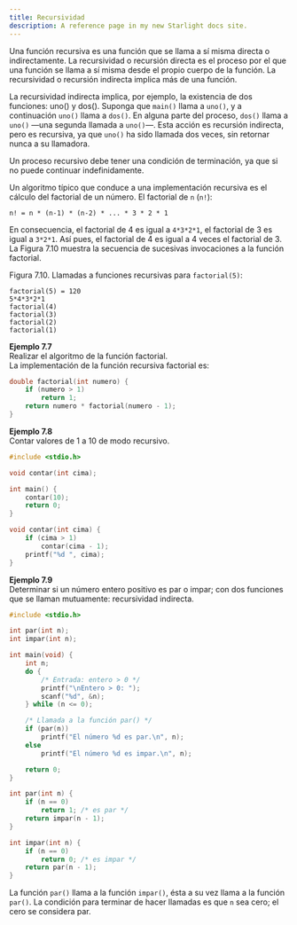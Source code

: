 ```yaml
---
title: Recursividad
description: A reference page in my new Starlight docs site.
---
```


Una función recursiva es una función que se llama a sí misma directa o indirectamente. La recursividad o recursión directa es el proceso por el que una función se llama a sí misma desde el propio cuerpo de la función. La recursividad o recursión indirecta implica más de una función.

La recursividad indirecta implica, por ejemplo, la existencia de dos funciones: uno() y dos(). Suponga que `main()` llama a `uno()`, y a continuación `uno()` llama a `dos()`. En alguna parte del proceso, `dos()` llama a `uno()` —una segunda llamada a `uno()`—. Esta acción es recursión indirecta, pero es recursiva, ya que `uno()` ha sido llamada dos veces, sin retornar nunca a su llamadora.

Un proceso recursivo debe tener una condición de terminación, ya que si no puede continuar indefinidamente.

Un algoritmo típico que conduce a una implementación recursiva es el cálculo del factorial de un número. El factorial de `n` (`n!`):

```
n! = n * (n-1) * (n-2) * ... * 3 * 2 * 1
```

En consecuencia, el factorial de 4 es igual a `4*3*2*1`, el factorial de 3 es igual a `3*2*1`. Así pues, el factorial de 4 es igual a 4 veces el factorial de 3. La Figura 7.10 muestra la secuencia de sucesivas invocaciones a la función factorial.

Figura 7.10. Llamadas a funciones recursivas para `factorial(5)`:

```
factorial(5) = 120
5*4*3*2*1
factorial(4)
factorial(3)
factorial(2)
factorial(1)
```

**Ejemplo 7.7**  
Realizar el algoritmo de la función factorial.  
La implementación de la función recursiva factorial es:

```c
double factorial(int numero) {
    if (numero > 1)
        return 1;
    return numero * factorial(numero - 1);
}
```

**Ejemplo 7.8**  
Contar valores de 1 a 10 de modo recursivo.

```c
#include <stdio.h>

void contar(int cima);

int main() {
    contar(10);
    return 0;
}

void contar(int cima) {
    if (cima > 1)
        contar(cima - 1);
    printf("%d ", cima);
}
```

**Ejemplo 7.9**  
Determinar si un número entero positivo es par o impar; con dos funciones que se llaman mutuamente: recursividad indirecta.

```c
#include <stdio.h>

int par(int n);
int impar(int n);

int main(void) {
    int n;
    do {
        /* Entrada: entero > 0 */
        printf("\nEntero > 0: ");
        scanf("%d", &n);
    } while (n <= 0);

    /* Llamada a la función par() */
    if (par(n))
        printf("El número %d es par.\n", n);
    else
        printf("El número %d es impar.\n", n);

    return 0;
}

int par(int n) {
    if (n == 0)
        return 1; /* es par */
    return impar(n - 1);
}

int impar(int n) {
    if (n == 0)
        return 0; /* es impar */
    return par(n - 1);
}
```

La función `par()` llama a la función `impar()`, ésta a su vez llama a la función `par()`. La condición para terminar de hacer llamadas es que `n` sea cero; el cero se considera par.

